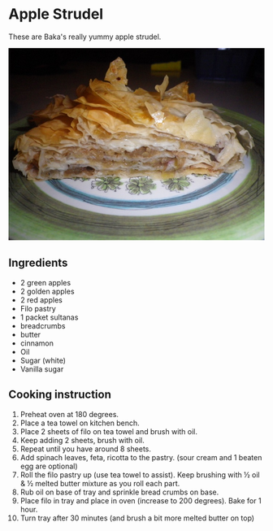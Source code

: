 # Apple Strudel

These are Baka's really yummy apple strudel.

![Apple-Strudel](../.gitbook/assets/apple-strudel.jpg)

## Ingredients

* 2 green apples
* 2 golden apples
* 2 red apples 
* Filo pastry
* 1 packet sultanas
* breadcrumbs
* butter
* cinnamon
* Oil
* Sugar \(white\)
* Vanilla sugar

## Cooking instruction

1. Preheat oven at 180 degrees.
2. Place a tea towel on kitchen bench.
3. Place 2 sheets of filo on tea towel and brush with oil.
4. Keep adding 2 sheets, brush with oil.
5. Repeat until you have around 8 sheets.
6. Add spinach leaves, feta, ricotta to the pastry. \(sour cream and 1 beaten egg are optional\)
7. Roll the filo pastry up \(use tea towel to assist\). Keep brushing with ½ oil & ½ melted butter mixture as you roll each part.
8. Rub oil on base of tray and sprinkle bread crumbs on base.
9. Place filo in tray and place in oven \(increase to 200 degrees\). Bake for 1 hour.
10. Turn tray after 30 minutes \(and brush a bit more melted butter on top\)

